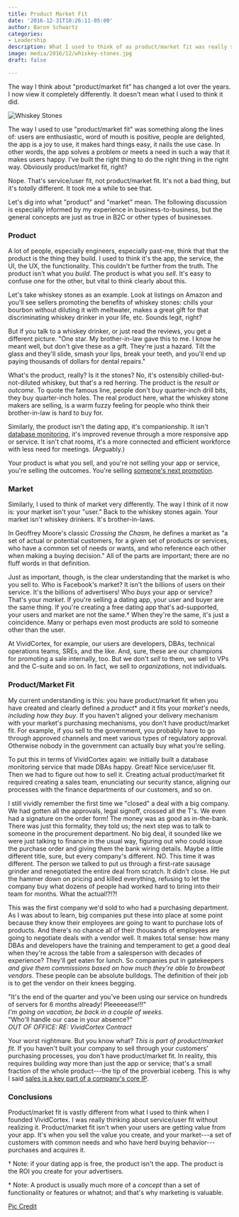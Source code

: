 ```yaml
---
title: Product Market Fit
date: '2016-12-31T10:26:11-05:00'
author: Baron Schwartz
categories:
- Leadership
description: What I used to think of as product/market fit was really service/user fit.
image: media/2016/12/whiskey-stones.jpg
draft: false

---
```

The way I think about "product/market fit" has changed a lot over the years. I
now view it completely differently. It doesn't mean what I used to think it did.

![Whiskey Stones](/media/2016/12/whiskey-stones.jpg)

<!--more-->

The way I used to use "product/market fit" was something along the lines of: users are enthusiastic, word of mouth is positive, people are delighted, the app is a joy to use, it makes hard things easy, it nails the use case. In other words, the app solves a problem or meets a need in such a way that it makes users happy. I've built the right thing to do the right thing in the right way. Obviously product/market fit, right?

Nope. That's service/user fit, not product/market fit. It's not a bad thing, but it's _totally_ different. It took me a while to see that.

Let's dig into what "product" and "market" mean. The following discussion is especially informed by my experience in business-to-business, but the general concepts are just as true in B2C or other types of businesses.

### Product

A lot of people, especially engineers, especially past-me, think that that the product is the thing they build. I used to think it's the app, the service, the UI, the UX, the functionality. This couldn't be further from the truth. The product isn't what you _build_. The product is what you _sell_. It's easy to confuse one for the other, but vital to think clearly about this.

Let's take whiskey stones as an example. Look at listings on Amazon and you'll see sellers promoting the benefits of whiskey stones: chills your bourbon without diluting it with meltwater, makes a great gift for that discriminating whiskey drinker in your life, etc. Sounds legit, right?

But if you talk to a whiskey drinker, or just read the reviews, you get a different picture. "One star. My brother-in-law gave this to me. I know he meant well, but don't give these as a gift. They're just a hazard. Tilt the glass and they'll slide, smash your lips, break your teeth, and you'll end up paying thousands of dollars for dental repairs."

What's the product, really? Is it the stones? No, it's ostensibly chilled-but-not-diluted whiskey, but that's a red herring. The product is the _result or outcome_. To quote the famous line, people don't buy quarter-inch drill bits, they buy quarter-inch holes. The real product here, what the whiskey stone makers are selling, is a warm fuzzy feeling for people who think their brother-in-law is hard to buy for.

Similarly, the product isn't the dating app, it's companionship. It isn't [database monitoring](https://www.vividcortex.com/), it's improved revenue through a more responsive app or service. It isn't chat rooms, it's a more connected and efficient workforce with less need for meetings. (Arguably.)

Your product is what you sell, and you're not selling your app or service, you're selling the outcomes. You're selling [someone's next promotion](http://tomtunguz.com/the-business-of-selling-promotions/).

### Market

Similarly, I used to think of market very differently. The way I think of it now is: your market isn't your "user." Back to the whiskey stones again. Your market isn't whiskey drinkers. It's brother-in-laws.

In Geoffrey Moore's classic _Crossing the Chasm_, he defines a market as "a set of actual or potential customers, for a given set of products or services, who have a common set of needs or wants, and who reference each other when making a buying decision." All of the parts are important; there are no fluff words in that definition.

Just as important, though, is the clear understanding that the market is who you sell to. Who is Facebook's market? It isn't the billions of users on their service. It's the billions of advertisers! Who _buys_ your app or service? That's your _market_. If you're selling a dating app, your user and buyer are the same thing. If you're creating a free dating app that's ad-supported, your users and market are not the same.&dagger; When they're the same, it's just a coincidence. Many or perhaps even most products are sold to someone other than the user.

At VividCortex, for example, our users are developers, DBAs, technical operations teams, SREs, and the like. And, sure, these are our champions for promoting a sale internally, too. But we don't _sell_ to them, we sell to VPs and the C-suite and so on. In fact, we sell to _organizations_, not individuals.

### Product/Market Fit

My current understanding is this: you have product/market fit when you have created and clearly defined a _product_\* and it fits your _market's_ needs, _including how they buy_. If you haven't aligned your delivery mechanism with your market's purchasing mechanisms, you don't have product/market fit. For example, if you sell to the government, you probably have to go through approved channels and meet various types of regulatory approval. Otherwise nobody in the government can actually buy what you're selling.

To put this in terms of VividCortex again: we initially built a database monitoring service that made DBAs happy. Great! Nice service/user fit. Then we had to figure out how to sell it. Creating actual product/market fit required creating a sales team, enunciating our security stance, aligning our processes with the finance departments of our customers, and so on.

I still vividly remember the first time we "closed" a deal with a big company. We had gotten all the approvals, legal signoff, crossed all the T's. We even had a signature on the order form! The money was as good as in-the-bank. There was just this formality, they told us; the next step was to talk to someone in the procurement department. No big deal, it sounded like we were just talking to finance in the usual way, figuring out who could issue the purchase order and giving them the bank wiring details. Maybe a little different title, sure, but every company's different. NO. This time it was different. The person we talked to put us through a first-rate sausage grinder and renegotiated the entire deal from scratch. It didn't close. He put the hammer down on pricing and killed everything, refusing to let the company buy what dozens of people had worked hard to bring into their team for months. What the actual!?!?!

This was the first company we'd sold to who had a purchasing department. As I was about to learn, big companies put these into place at some point because they know their employees are going to want to purchase lots of products. And there's no chance all of their thousands of employees are going to negotiate deals with a vendor well. It makes total sense: how many DBAs and developers have the training and temperament to get a good deal when they're across the table from a salesperson with decades of experience? They'll get eaten for lunch. So companies put in gatekeepers _and give them commissions based on how much they're able to browbeat vendors_. These people can be absolute bulldogs. The definition of their job is to get the vendor on their knees begging.

"It's the end of the quarter and you've been using our service on hundreds of servers for 6 months already! Pleeeeease!!!"  <br>
_I'm going on vacation, be back in a couple of weeks._  <br>
"Who'll handle our case in your absence?"  <br>
_OUT OF OFFICE: RE: VividCortex Contract_ <br>

Your worst nightmare. But you know what? _This is part of product/market fit._ If you haven't built your company to sell through your customers' purchasing processes, you don't have product/market fit. In reality, this requires building _way_ more than just the app or service; that's a small fraction of the whole product---the tip of the proverbial iceberg. This is why I said [sales is a key part of a company's core IP](/blog/four-core-ip/).

### Conclusions

Product/market fit is vastly different from what I used to think when I founded VividCortex. I was really thinking about service/user fit without realizing it. Product/market fit isn't when your users are getting value from your app. It's when you sell the value you create, and your market---a set of customers with common needs and who have herd buying behavior---purchases and acquires it.

&dagger; Note: if your dating app is free, the product isn't the app.  The product is the ROI you create for your advertisers.

\* Note: A product is usually much more of a _concept_ than a set of functionality or features or whatnot; and that's why marketing is valuable.

[Pic Credit](https://www.flickr.com/photos/srslyguys/5817645686)
